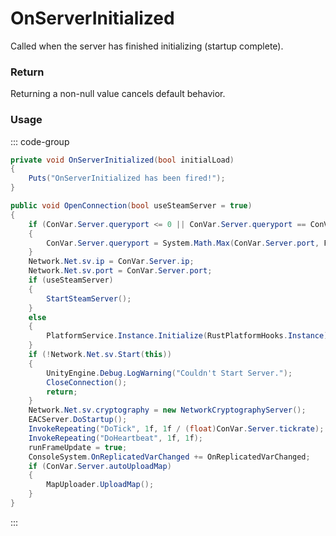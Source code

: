 # OnServerInitialized
<Badge type="info" text="Global"/><Badge type="danger" text="Carbon Compatible"/><Badge type="warning" text="Oxide Compatible"/>
Called when the server has finished initializing (startup complete).

### Return
Returning a non-null value cancels default behavior.

### Usage
::: code-group
```csharp [Example]
private void OnServerInitialized(bool initialLoad)
{
	Puts("OnServerInitialized has been fired!");
}
```
```csharp [Source — Assembly-CSharp @ ServerMgr]
public void OpenConnection(bool useSteamServer = true)
{
	if (ConVar.Server.queryport <= 0 || ConVar.Server.queryport == ConVar.Server.port)
	{
		ConVar.Server.queryport = System.Math.Max(ConVar.Server.port, Facepunch.RCon.Port) + 1;
	}
	Network.Net.sv.ip = ConVar.Server.ip;
	Network.Net.sv.port = ConVar.Server.port;
	if (useSteamServer)
	{
		StartSteamServer();
	}
	else
	{
		PlatformService.Instance.Initialize(RustPlatformHooks.Instance);
	}
	if (!Network.Net.sv.Start(this))
	{
		UnityEngine.Debug.LogWarning("Couldn't Start Server.");
		CloseConnection();
		return;
	}
	Network.Net.sv.cryptography = new NetworkCryptographyServer();
	EACServer.DoStartup();
	InvokeRepeating("DoTick", 1f, 1f / (float)ConVar.Server.tickrate);
	InvokeRepeating("DoHeartbeat", 1f, 1f);
	runFrameUpdate = true;
	ConsoleSystem.OnReplicatedVarChanged += OnReplicatedVarChanged;
	if (ConVar.Server.autoUploadMap)
	{
		MapUploader.UploadMap();
	}
}

```
:::
